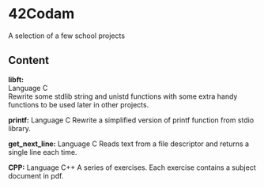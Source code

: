 # 42Codam
A selection of a few school projects

## Content
**libft:**
<br>Language C
<br>Rewrite some stdlib string and unistd functions with some extra handy functions to be used later in other projects.

**printf:**
Language C
Rewrite a simplified version of printf function from stdio library.

**get_next_line:**
Language C
Reads text from a file descriptor and returns a single line each time.

**CPP:**
Language C++
A series of exercises.
Each exercise contains a subject document in pdf.
